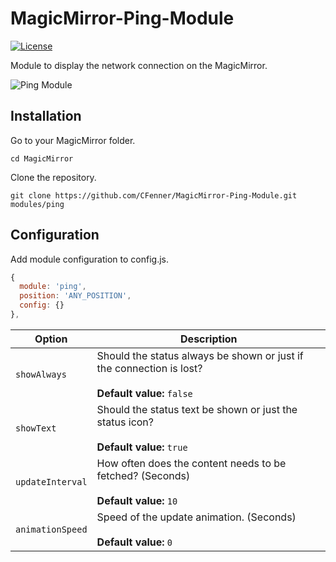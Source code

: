 # MagicMirror-Ping-Module
[![License](https://img.shields.io/badge/license-MIT-blue.svg)](http://choosealicense.com/licenses/mit)

Module to display the network connection on the MagicMirror.

![Ping Module](https://github.com/CFenner/MagicMirror-Ping-Module/blob/master/.github/preview.png)

## Installation

Go to your MagicMirror folder.

`cd MagicMirror`

Clone the repository.

`git clone https://github.com/CFenner/MagicMirror-Ping-Module.git modules/ping`

## Configuration

Add module configuration to config.js.

```js
{
  module: 'ping',
  position: 'ANY_POSITION',
  config: {}
},
```

|Option|Description|
|---|---|
|`showAlways`|Should the status always be shown or just if the connection is lost?<br><br>**Default value:** `false`|
|`showText`|Should the status text be shown or just the status icon?<br><br>**Default value:** `true`|
|`updateInterval`|How often does the content needs to be fetched? (Seconds)<br><br>**Default value:** `10`|
|`animationSpeed`|Speed of the update animation. (Seconds)<br><br>**Default value:** `0`|
